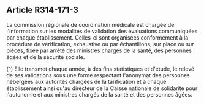 ## Article R314-171-3

La commission régionale de coordination médicale est chargée de l'information sur les modalités de
validation des évaluations communiquées par chaque établissement. Celles-ci sont organisées conformément
à la procédure de vérification, exhaustive ou par échantillons, sur place ou sur pièces, fixée par arrêté des
ministres chargés de la santé, des personnes âgées et de la sécurité sociale.

(^)
Elle transmet chaque année, à des fins statistiques et d'étude, le relevé de ses validations sous une forme
respectant l'anonymat des personnes hébergées aux autorités chargées de la tarification et à chaque
établissement ainsi qu'au directeur de la Caisse nationale de solidarité pour l'autonomie et aux ministres
chargés de la santé et des personnes âgées.

